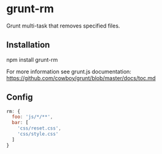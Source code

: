 grunt-rm
========

Grunt multi-task that removes specified files.

## Installation

  npm install grunt-rm

For more information see grunt.js documentation:
https://github.com/cowboy/grunt/blob/master/docs/toc.md

## Config

```javascript
rm: {
  foo: 'js/*/**',
  bar: [
    'css/reset.css',
    'css/style.css'
  ]
}
```